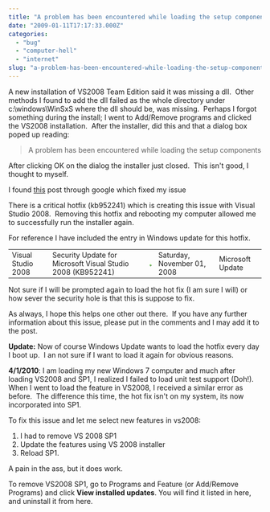 ```yaml
---
title: "A problem has been encountered while loading the setup components"
date: "2009-01-11T17:17:33.000Z"
categories: 
  - "bug"
  - "computer-hell"
  - "internet"
slug: "a-problem-has-been-encountered-while-loading-the-setup-components"
---
```


A new installation of VS2008 Team Edition said it was missing a dll.  Other methods I found to add the dll failed as the whole directory under c:\\windows\\WinSxS where the dll should be, was missing.  Perhaps I forgot something during the install; I went to Add/Remove programs and clicked the VS2008 installation.  After the installer, did this and that a dialog box poped up reading:

> A problem has been encountered while loading the setup components

After clicking OK on the dialog the installer just closed.  This isn't good, I thought to myself.

I found [this](http://michaelquerimit.spaces.live.com/blog/cns!2B1DFAAEC9E12F27!153.entry) post through google which fixed my issue

There is a critical hotfix (kb952241) which is creating this issue with Visual Studio 2008.  Removing this hotfix and rebooting my computer allowed me to successfully run the installer again.

For reference I have included the entry in Windows update for this hotfix.

<table border="0" cellspacing="0"><tbody><tr class="sys-table-cell-bgcolor1"><td>Visual Studio 2008</td><td><a class="sys-link-normal">Security Update for Microsoft Visual Studio 2008 (KB952241)</a></td><td><img title="Succeeded " src="images/status_successful.gif" alt="Succeeded "></td><td>Saturday, November 01, 2008</td><td>Microsoft Update</td></tr></tbody></table>

Not sure if I will be prompted again to load the hot fix (I am sure I will) or how sever the security hole is that this is suppose to fix.

As always, I hope this helps one other out there.  If you have any further information about this issue, please put in the comments and I may add it to the post.

**Update:** Now of course Windows Update wants to load the hotfix every day I boot up.  I an not sure if I want to load it again for obvious reasons.

**4/1/2010**: I am loading my new Windows 7 computer and much after loading VS2008 and SP1, I realized I failed to load unit test support (Doh!).  When I went to load the feature in VS2008, I received a similar error as before.  The difference this time, the hot fix isn't on my system, its now incorporated into SP1.

To fix this issue and let me select new features in vs2008:

1. I had to remove VS 2008 SP1
2. Update the features using VS 2008 installer
3. Reload SP1.

A pain in the ass, but it does work.

To remove VS2008 SP1, go to Programs and Feature (or Add/Remove Programs) and click **View installed updates**. You will find it listed in here, and uninstall it from here.
